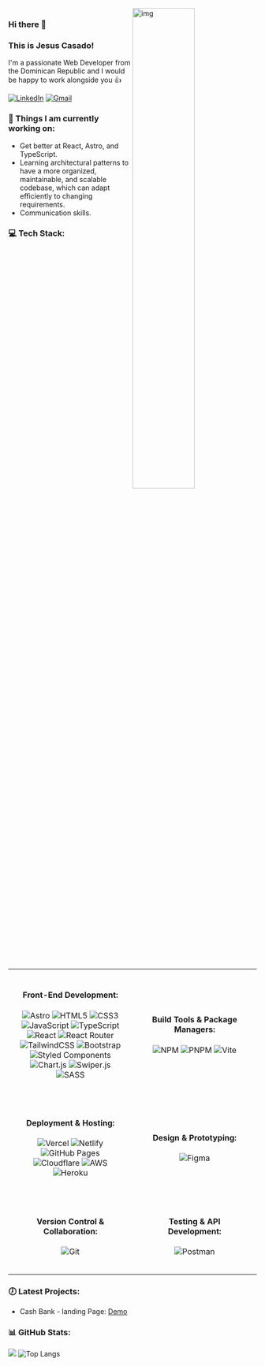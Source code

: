 <img align="right" alt="img" src="https://cdn.pixabay.com/photo/2021/04/04/07/49/laptop-svg-6149345_960_720.png" width="50%" height="auto" />

<h3>Hi there 👋 </h3>
<h3>This is Jesus Casado!</h3>
<p>I'm a passionate Web Developer from the Dominican Republic and I would be happy to work alongside you 👍</p>

[![LinkedIn](https://img.shields.io/badge/LinkedIn-%230077B5.svg?logo=linkedin&logoColor=white)](https://www.linkedin.com/in/jesus-e-casado-67a725279/)
[![Gmail](https://img.shields.io/badge/-Gmail-c14438?style=flat&logo=Gmail&logoColor=white)](mailto:esmilcasado901@gmail.com)

<div>
  <h3>🌱 Things I am currently working on:</h3>
  <ul>
    <li>Get better at React, Astro, and TypeScript.</li>
    <li>Learning architectural patterns to have a more organized, maintainable, and scalable codebase, which can adapt<br/> efficiently to changing requirements.</li>
    <li>Communication skills.</li>
  </ul>

  <h3>💻 Tech Stack:</h3>
  <table style="border-collapse: collapse; width: 100%;">
    <colgroup>
      <col style="width: 50%;">
      <col style="width: 50%;">
    </colgroup>
    <tr>
      <td style="text-align: center; padding: 20px;">
        <h4>Front-End Development:</h4>
        <p>
          <img src="https://img.shields.io/badge/astro-%232C2052.svg?style=for-the-badge&logo=astro&logoColor=white" alt="Astro"/>
          <img src="https://img.shields.io/badge/html5-%23E34F26.svg?style=for-the-badge&logo=html5&logoColor=white" alt="HTML5"/>
          <img src="https://img.shields.io/badge/css3-%231572B6.svg?style=for-the-badge&logo=css3&logoColor=white" alt="CSS3"/>
          <img src="https://img.shields.io/badge/javascript-%23323330.svg?style=for-the-badge&logo=javascript&logoColor=%23F7DF1E" alt="JavaScript"/>
          <img src="https://img.shields.io/badge/typescript-%23007ACC.svg?style=for-the-badge&logo=typescript&logoColor=white" alt="TypeScript"/>
          <img src="https://img.shields.io/badge/react-%2320232a.svg?style=for-the-badge&logo=react&logoColor=%2361DAFB" alt="React"/>
          <img src="https://img.shields.io/badge/React_Router-CA4245?style=for-the-badge&logo=react-router&logoColor=white" alt="React Router"/>
          <img src="https://img.shields.io/badge/tailwindcss-%2338B2AC.svg?style=for-the-badge&logo=tailwind-css&logoColor=white" alt="TailwindCSS"/>
          <img src="https://img.shields.io/badge/bootstrap-%23563D7C.svg?style=for-the-badge&logo=bootstrap&logoColor=white" alt="Bootstrap"/>
          <img src="https://img.shields.io/badge/styled--components-DB7093?style=for-the-badge&logo=styled-components&logoColor=white" alt="Styled Components"/>
          <img src="https://img.shields.io/badge/chart.js-F5788D.svg?style=for-the-badge&logo=chart.js&logoColor=white" alt="Chart.js"/>
          <img src="https://img.shields.io/badge/swiper-%2300457C.svg?style=for-the-badge&logo=swiper&logoColor=white" alt="Swiper.js"/>
          <img src="https://img.shields.io/badge/SASS-hotpink.svg?style=for-the-badge&logo=SASS&logoColor=white" alt="SASS"/>
        </p>
      </td>
      <td style="text-align: center; padding: 20px;">
        <h4>Build Tools & Package Managers:</h4>
        <p>
          <img src="https://img.shields.io/badge/NPM-%23000000.svg?style=for-the-badge&logo=npm&logoColor=white" alt="NPM"/>
          <img src="https://img.shields.io/badge/pnpm-%234a4a4a.svg?style=for-the-badge&logo=pnpm&logoColor=f69220" alt="PNPM"/>
          <img src="https://img.shields.io/badge/vite-%23646CFF.svg?style=for-the-badge&logo=vite&logoColor=white" alt="Vite"/>
        </p>
      </td>
    </tr>
    <tr>
      <td style="text-align: center; padding: 20px;">
        <h4>Deployment & Hosting:</h4>
        <p>
          <img src="https://img.shields.io/badge/vercel-%23000000.svg?style=for-the-badge&logo=vercel&logoColor=white" alt="Vercel"/>
          <img src="https://img.shields.io/badge/netlify-%23000000.svg?style=for-the-badge&logo=netlify&logoColor=#00C7B7" alt="Netlify"/>
          <img src="https://img.shields.io/badge/github%20pages-121013?style=for-the-badge&logo=github&logoColor=white" alt="GitHub Pages"/>
          <img src="https://img.shields.io/badge/Cloudflare-F38020?style=for-the-badge&logo=Cloudflare&logoColor=white" alt="Cloudflare"/>
          <img src="https://img.shields.io/badge/Amazon_AWS-232F3E?style=for-the-badge&logo=amazon-aws&logoColor=white" alt="AWS"/>
          <img src="https://img.shields.io/badge/Heroku-430098?style=for-the-badge&logo=heroku&logoColor=white" alt="Heroku"/>
</p>
</td>
<td style="text-align: center; padding: 20px;">
<h4>Design & Prototyping:</h4>
<p>
<img src="https://img.shields.io/badge/figma-%23F24E1E.svg?style=for-the-badge&logo=figma&logoColor=white" alt="Figma"/>
</p>
</td>
</tr>
<tr>
<td style="text-align: center; padding: 20px;">
<h4>Version Control & Collaboration:</h4>
<p>
<img src="https://img.shields.io/badge/git-%23F05033.svg?style=for-the-badge&logo=git&logoColor=white" alt="Git"/>
</p>
</td>
<td style="text-align: center; padding: 20px;">
<h4>Testing & API Development:</h4>
<p>
<img src="https://img.shields.io/badge/Postman-FF6C37?style=for-the-badge&logo=postman&logoColor=white" alt="Postman"/>
</p>
</td>
</tr>

  </table>
  <h3>🕖 Latest Projects:</h3>
    <ul>
      <li>Cash Bank - landing Page: <a href="https://cash-bank.pages.dev/">Demo</a></li>
    </ul>
  
  
  <h3>📊 GitHub Stats:</h3>

  ![](https://github-readme-stats.vercel.app/api?username=Casadjes) 
  ![Top Langs](https://github-readme-stats.vercel.app/api/top-langs/?username=Casadjes&layout=compact)
